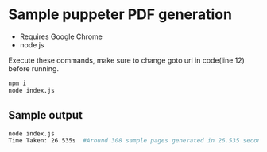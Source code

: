 # Sample puppeter PDF generation

* Requires Google Chrome
* node js

Execute these commands, make sure to change goto url in code(line 12) before running.

```bash
npm i
node index.js
```
## Sample output

```bash
node index.js
Time Taken: 26.535s  #Around 308 sample pages generated in 26.535 seconds
```